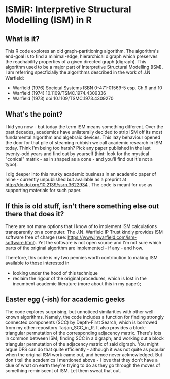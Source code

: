 # ISMiR: Interpretive Structural Modelling (ISM) in R

## What is it?
This R code explores an old graph-partitioning algorithm. The algorithm's end-goal is to find a minimal-edge, hierarchical digraph which preserves the reachability properties of a given directed graph (digraph). This algorithm used to be a major part of Interpretive Structural Modelling (ISM). I am referring specficially the algorithms described in the work of J.N Warfield:
- Warfield (1976) Societal Systems ISBN 0-471-01569-5 esp. Ch.9 and 10
- Warfield (1974) 10.1109/TSMC.1974.4309336
- Warfield (1973) doi 10.1109/TSMC.1973.4309270

## What's the point?
I kid you now - but today the term ISM means something different. Over the past decades, academics have unilaterally decided to strip ISM off its most fundamental algorithm and algebraic devices. This lazy behaviour opened the door for that pile of steaming rubbish we call academic research in ISM today. Think I'm being too harsh? Pick any paper published in the last twenty-odd years and find out by yourself (hint: look for the mystical "conical" matrix - as in shaped as a cone - and you'll find out it's not a typo).

I dig deeper into this murky academic business in an academic paper of mine - currently unpublished but available as a preprint at http://dx.doi.org/10.2139/ssrn.3622934 . 
The code is meant for use as supporting materials for such paper.

## If this is old stuff, isn't there something else out there that does it?
There are not many options that I know of to implement ISM calculations transparently on a computer. The J.N. Warfield IP Trust kindly provides ISM software free of charge (see: https://www.jnwarfield.com/ism-software.html). Yet the software is not open source and I'm not sure which parts of the original algorithm are implemented - if any - and how.

Therefore, this code is my two pennies worth contribution to making ISM available to those interested in
- looking under the hood of this technique
- reclaim the rigour of the original procedures, which is lost in the incumbent academic literature (more about this in my paper); 

## Easter egg (-ish) for academic geeks
The code explores surprising, but unnoticed similarities with other well-known algorithms. Namely, the code includes a function for finding strongly connected components (SCC) by Depth-First Search, which is borrowed from my other repository Tarjan_SCC_in_R.  It also provides a block-triangular permutation of the corresponding adjacency matrix.
There's lots in common between ISM; finding SCC in a digraph; and working out a block triangular permutation of the adjacency matrix of said digraph. You might argue DFS can do that quite efficiently - although it was not quite as popular when the original ISM work came out, and hence never acknowledged. But don't tell the academics I mentioned above - I love that they don't have a clue of what on earth they're trying to do as they go through the moves of something reminiscent of ISM. Let them sweat that out.
